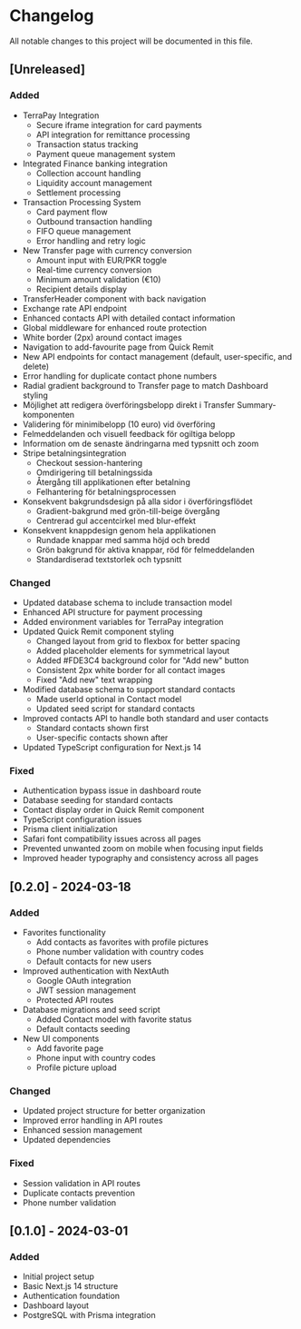 # Changelog

All notable changes to this project will be documented in this file.

## [Unreleased]

### Added
- TerraPay Integration
  - Secure iframe integration for card payments
  - API integration for remittance processing
  - Transaction status tracking
  - Payment queue management system
- Integrated Finance banking integration
  - Collection account handling
  - Liquidity account management
  - Settlement processing
- Transaction Processing System
  - Card payment flow
  - Outbound transaction handling
  - FIFO queue management
  - Error handling and retry logic
- New Transfer page with currency conversion
  - Amount input with EUR/PKR toggle
  - Real-time currency conversion
  - Minimum amount validation (€10)
  - Recipient details display
- TransferHeader component with back navigation
- Exchange rate API endpoint
- Enhanced contacts API with detailed contact information
- Global middleware for enhanced route protection
- White border (2px) around contact images
- Navigation to add-favourite page from Quick Remit
- New API endpoints for contact management (default, user-specific, and delete)
- Error handling for duplicate contact phone numbers
- Radial gradient background to Transfer page to match Dashboard styling
- Möjlighet att redigera överföringsbelopp direkt i Transfer Summary-komponenten
- Validering för minimibelopp (10 euro) vid överföring
- Felmeddelanden och visuell feedback för ogiltiga belopp
- Information om de senaste ändringarna med typsnitt och zoom
- Stripe betalningsintegration
  - Checkout session-hantering
  - Omdirigering till betalningssida
  - Återgång till applikationen efter betalning
  - Felhantering för betalningsprocessen
- Konsekvent bakgrundsdesign på alla sidor i överföringsflödet
  - Gradient-bakgrund med grön-till-beige övergång
  - Centrerad gul accentcirkel med blur-effekt
- Konsekvent knappdesign genom hela applikationen
  - Rundade knappar med samma höjd och bredd
  - Grön bakgrund för aktiva knappar, röd för felmeddelanden
  - Standardiserad textstorlek och typsnitt

### Changed
- Updated database schema to include transaction model
- Enhanced API structure for payment processing
- Added environment variables for TerraPay integration
- Updated Quick Remit component styling
  - Changed layout from grid to flexbox for better spacing
  - Added placeholder elements for symmetrical layout
  - Added #FDE3C4 background color for "Add new" button
  - Consistent 2px white border for all contact images
  - Fixed "Add new" text wrapping
- Modified database schema to support standard contacts
  - Made userId optional in Contact model
  - Updated seed script for standard contacts
- Improved contacts API to handle both standard and user contacts
  - Standard contacts shown first
  - User-specific contacts shown after
- Updated TypeScript configuration for Next.js 14

### Fixed
- Authentication bypass issue in dashboard route
- Database seeding for standard contacts
- Contact display order in Quick Remit component
- TypeScript configuration issues
- Prisma client initialization
- Safari font compatibility issues across all pages
- Prevented unwanted zoom on mobile when focusing input fields
- Improved header typography and consistency across all pages

## [0.2.0] - 2024-03-18

### Added
- Favorites functionality
  - Add contacts as favorites with profile pictures
  - Phone number validation with country codes
  - Default contacts for new users
- Improved authentication with NextAuth
  - Google OAuth integration
  - JWT session management
  - Protected API routes
- Database migrations and seed script
  - Added Contact model with favorite status
  - Default contacts seeding
- New UI components
  - Add favorite page
  - Phone input with country codes
  - Profile picture upload

### Changed
- Updated project structure for better organization
- Improved error handling in API routes
- Enhanced session management
- Updated dependencies

### Fixed
- Session validation in API routes
- Duplicate contacts prevention
- Phone number validation

## [0.1.0] - 2024-03-01

### Added
- Initial project setup
- Basic Next.js 14 structure
- Authentication foundation
- Dashboard layout
- PostgreSQL with Prisma integration
